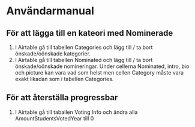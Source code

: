 # Användarmanual 

## För att lägga till en kateori med Nominerade
1. I Airtable gå till tabellen Categories och lägg till / ta bort önskade/oönskade kategorier.
2. I Airtable gå till tabellen Nominated och lägg till / ta bort önskade/oönskade nomineringar. Under cellerna Nominated, intro, bio och picture kan vara vad som helst men cellen Category måste vara exakt likadan som i tabellen Categories.
## För att återställa progressbar
1. I Airtable gå till taballen Voting Info och ändra alla AmountStudentsVotedYear till 0
